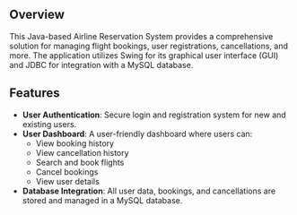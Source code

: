 ## Overview
This Java-based Airline Reservation System provides a comprehensive solution for managing flight bookings, user registrations, cancellations, and more. The application utilizes Swing for its graphical user interface (GUI) and JDBC for integration with a MySQL database.

## Features
- **User Authentication**: Secure login and registration system for new and existing users.
- **User Dashboard**: A user-friendly dashboard where users can:
  - View booking history
  - View cancellation history
  - Search and book flights
  - Cancel bookings
  - View user details
- **Database Integration**: All user data, bookings, and cancellations are stored and managed in a MySQL database.
